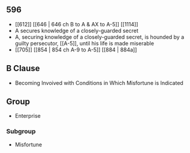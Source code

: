 ## 596
- [[612]] [[646 | 646 ch B to A &amp; AX to A-5]] [[1114]] 
- A secures knowledge of a closely-guarded secret
- A, securing knowledge of a closely-guarded secret, is hounded by a guilty persecutor, [[A-5]], until his life is made miserable
- [[705]] [[854 | 854 ch A-9 to A-5]] [[884 | 884a]] 

## B Clause
- Becoming Invoived with Conditions in Which Misfortune is Indicated

## Group
- Enterprise

### Subgroup
- Misfortune

